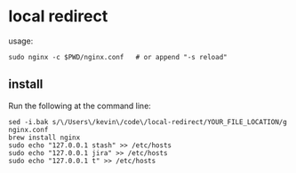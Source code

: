 # local redirect

usage:

    sudo nginx -c $PWD/nginx.conf   # or append "-s reload"

<a id="install"></a>

## install

Run the following at the command line:

    sed -i.bak s/\/Users\/kevin\/code\/local-redirect/YOUR_FILE_LOCATION/g nginx.conf
    brew install nginx
    sudo echo "127.0.0.1 stash" >> /etc/hosts
    sudo echo "127.0.0.1 jira" >> /etc/hosts
    sudo echo "127.0.0.1 t" >> /etc/hosts

